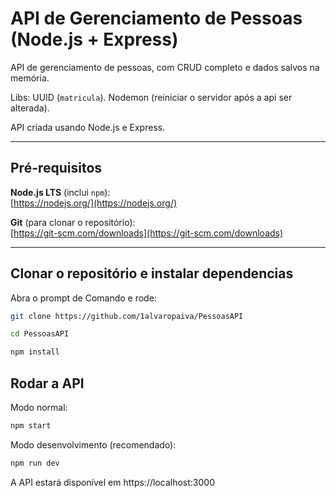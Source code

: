 # API de Gerenciamento de Pessoas (Node.js + Express)

API de gerenciamento de pessoas, com CRUD completo e dados salvos na memória. 

Libs: UUID (`matricula`). Nodemon (reiniciar o servidor após a api ser alterada). 

API criada usando Node.js e Express.

---

## Pré-requisitos

 **Node.js LTS** (inclui `npm`):  
   [https://nodejs.org/](https://nodejs.org/)

 **Git** (para clonar o repositório):  
   [https://git-scm.com/downloads](https://git-scm.com/downloads)



---

## Clonar o repositório e instalar dependencias

Abra o prompt de Comando e rode:

```bash
git clone https://github.com/1alvaropaiva/PessoasAPI 
```

```bash
cd PessoasAPI
```

```bash
npm install
```

## Rodar a API

Modo normal:

```bash
npm start
```
Modo desenvolvimento (recomendado):

```bash
npm run dev
```
A API estará disponível em https://localhost:3000
